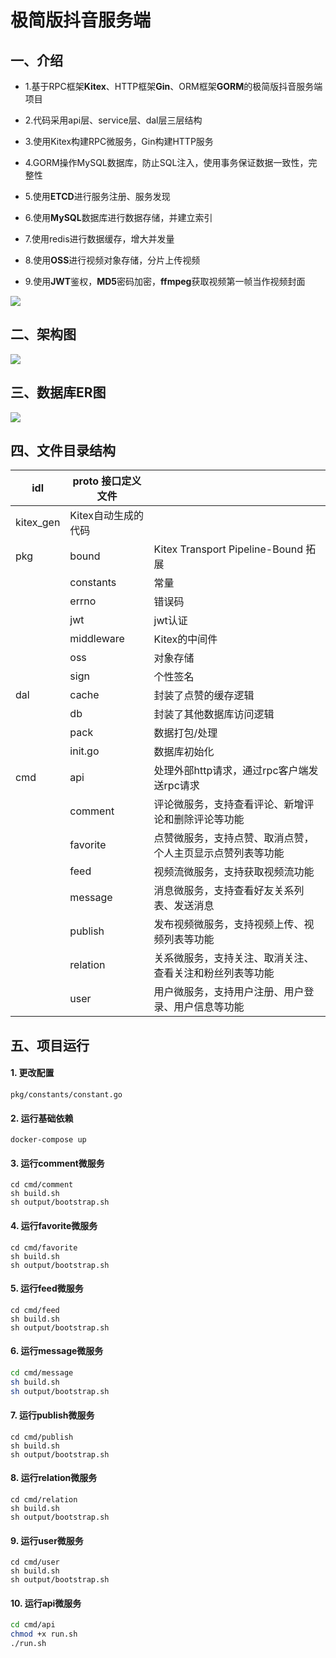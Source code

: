 # 极简版抖音服务端

## 一、介绍

- 1.基于RPC框架**Kitex**、HTTP框架**Gin**、ORM框架**GORM**的极简版抖音服务端项目

- 2.代码采用api层、service层、dal层三层结构

- 3.使用Kitex构建RPC微服务，Gin构建HTTP服务

- 4.GORM操作MySQL数据库，防止SQL注入，使用事务保证数据一致性，完整性

- 5.使用**ETCD**进行服务注册、服务发现

- 6.使用**MySQL**数据库进行数据存储，并建立索引

- 7.使用redis进行数据缓存，增大并发量

- 8.使用**OSS**进行视频对象存储，分片上传视频

- 9.使用**JWT**鉴权，**MD5**密码加密，**ffmpeg**获取视频第一帧当作视频封面

    

![](/public/技术框架图.png)

## 二、架构图



![](/public/项目架构图.png)



## 三、数据库ER图

![](/public/数据库.png)

## 四、文件目录结构

| idl       | proto 接口定义文件  |                                                            |
| --------- | ------------------- | ---------------------------------------------------------- |
| kitex_gen | Kitex自动生成的代码 |                                                            |
| pkg       | bound               | Kitex Transport Pipeline-Bound 拓展                        |
|           | constants           | 常量                                                       |
|           | errno               | 错误码                                                     |
|           | jwt                 | jwt认证                                                    |
|           | middleware          | Kitex的中间件                                              |
|           | oss                 | 对象存储                                                   |
|           | sign                | 个性签名                                                   |
| dal       | cache               | 封装了点赞的缓存逻辑                                       |
|           | db                  | 封装了其他数据库访问逻辑                                   |
|           | pack                | 数据打包/处理                                              |
|           | init.go             | 数据库初始化                                               |
| cmd       | api                 | 处理外部http请求，通过rpc客户端发送rpc请求                 |
|           | comment             | 评论微服务，支持查看评论、新增评论和删除评论等功能         |
|           | favorite            | 点赞微服务，支持点赞、取消点赞，个人主页显示点赞列表等功能 |
|           | feed                | 视频流微服务，支持获取视频流功能                           |
|           | message             | 消息微服务，支持查看好友关系列表、发送消息                 |
|           | publish             | 发布视频微服务，支持视频上传、视频列表等功能               |
|           | relation            | 关系微服务，支持关注、取消关注、查看关注和粉丝列表等功能   |
|           | user                | 用户微服务，支持用户注册、用户登录、用户信息等功能         |

## 五、项目运行

#### 1. 更改配置

```Plain
pkg/constants/constant.go
```

#### 2. 运行基础依赖

```Plain
docker-compose up
```

#### 3. 运行comment微服务

```Plain
cd cmd/comment
sh build.sh
sh output/bootstrap.sh
```

#### 4. 运行favorite微服务

```Plain
cd cmd/favorite
sh build.sh
sh output/bootstrap.sh
```

#### 5. 运行feed微服务

```Plain
cd cmd/feed
sh build.sh
sh output/bootstrap.sh
```

#### 6. 运行message微服务

```Bash
cd cmd/message
sh build.sh
sh output/bootstrap.sh
```

#### 7. 运行publish微服务

```Plain
cd cmd/publish
sh build.sh
sh output/bootstrap.sh
```

#### 8. **运行relation微服务**

```Plain
cd cmd/relation
sh build.sh
sh output/bootstrap.sh
```

#### 9. 运行user微服务

```Plain
cd cmd/user
sh build.sh
sh output/bootstrap.sh
```

#### 10. 运行api微服务

```Bash
cd cmd/api
chmod +x run.sh
./run.sh
```
